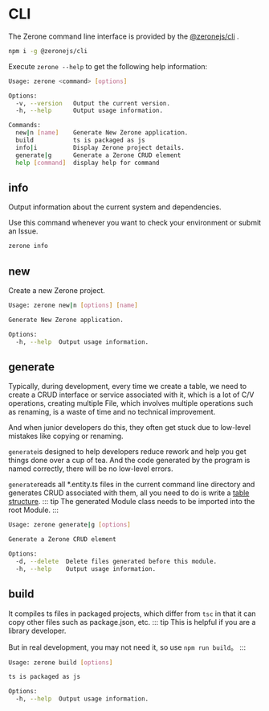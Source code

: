 # CLI

<!-- <NpmBadge package="@zeronejs/cli" /> -->

The Zerone command line interface is provided by the [@zeronejs/cli](https://www.npmjs.com/package/@zeronejs/cli) .
```bash
npm i -g @zeronejs/cli
```

Execute `zerone --help` to get the following help information:

```bash
Usage: zerone <command> [options]

Options:
  -v, --version   Output the current version.
  -h, --help      Output usage information.

Commands:
  new|n [name]    Generate New Zerone application.
  build           ts is packaged as js
  info|i          Display Zerone project details.
  generate|g      Generate a Zerone CRUD element
  help [command]  display help for command
```
## info

Output information about the current system and dependencies.

Use this command whenever you want to check your environment or submit an Issue.
```bash
zerone info
```
## new

Create a new Zerone project.

```bash
Usage: zerone new|n [options] [name]

Generate New Zerone application.

Options:
  -h, --help  Output usage information.
```

## generate
Typically, during development, every time we create a table, we need to create a CRUD interface or service associated with it, which is a lot of C/V operations, creating multiple
File, which involves multiple operations such as renaming, is a waste of time and no technical improvement.

And when junior developers do this, they often get stuck due to low-level mistakes like copying or renaming.

`generate`is designed to help developers reduce rework and help you get things done over a cup of tea. And the code generated by the program is named correctly, there will be no low-level errors.
<!-- ::: tip
您仅需写一个表结构，执行一行命令，即可生成 CRUD
::: -->
`generate`reads all *.entity.ts files in the current command line directory and generates CRUD associated with them, all you need to do is write a [table structure](https://typeorm.io/#/entities).
::: tip
The generated Module class needs to be imported into the root Module.
:::

```bash
Usage: zerone generate|g [options]

Generate a Zerone CRUD element

Options:
  -d, --delete  Delete files generated before this module.
  -h, --help    Output usage information.
```

## build

It compiles ts files in packaged projects, which differ from `tsc` in that it can copy other files such as package.json, etc.
::: tip
This is helpful if you are a library developer.

But in real development, you may not need it, so use `npm run build`。
:::

```bash
Usage: zerone build [options]

ts is packaged as js

Options:
  -h, --help  Output usage information.
```

